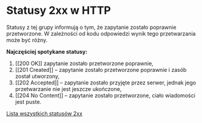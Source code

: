 # Statusy 2xx w HTTP
Statusy z tej grupy informują o tym, że zapytanie zostało poprawnie przetworzone. W zależności od kodu odpowiedzi wynik tego przetwarzania może być różny.

**Najczęściej spotykane statusy:**
1. [[200 OK]] zapytanie zostało przetworzone poprawnie,
2. [[201 Created]] – zapytanie zostało przetworzone poprawnie i zasób został utworzony,
3. [[202 Accepted]] – zapytanie zostało przyjęte przez serwer, jednak jego przetwarzanie nie jest jeszcze ukończone,
4. [[204 No Content]] – zapytanie zostało przetworzone, ciało wiadomości jest puste.

[Lista wszystkich statusów 2xx](https://en.wikipedia.org/wiki/List_of_HTTP_status_codes#:~:text=message.%5B7%5D-,2xx%20success,-This%20class%20of)